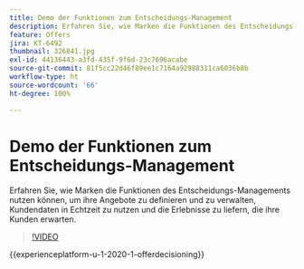 ```yaml
---
title: Demo der Funktionen zum Entscheidungs-Management
description: Erfahren Sie, wie Marken die Funktionen des Entscheidungs-Managements nutzen können, um ihre Angebote zu definieren und zu verwalten, Kundendaten in Echtzeit zu nutzen und die Erlebnisse zu liefern, die ihre Kunden erwarten.
feature: Offers
jira: KT-6492
thumbnail: 326841.jpg
exl-id: 44136443-a3fd-435f-9f6d-23c7696acabe
source-git-commit: 81f5cc22d46f89ee1c7164a92988311ca6036b8b
workflow-type: ht
source-wordcount: '66'
ht-degree: 100%

---
```


# Demo der Funktionen zum Entscheidungs-Management

Erfahren Sie, wie Marken die Funktionen des Entscheidungs-Managements nutzen können, um ihre Angebote zu definieren und zu verwalten, Kundendaten in Echtzeit zu nutzen und die Erlebnisse zu liefern, die ihre Kunden erwarten.

>[!VIDEO](https://video.tv.adobe.com/v/326841?quality=12&learn=on)

{{experienceplatform-u-1-2020-1-offerdecisioning}}
